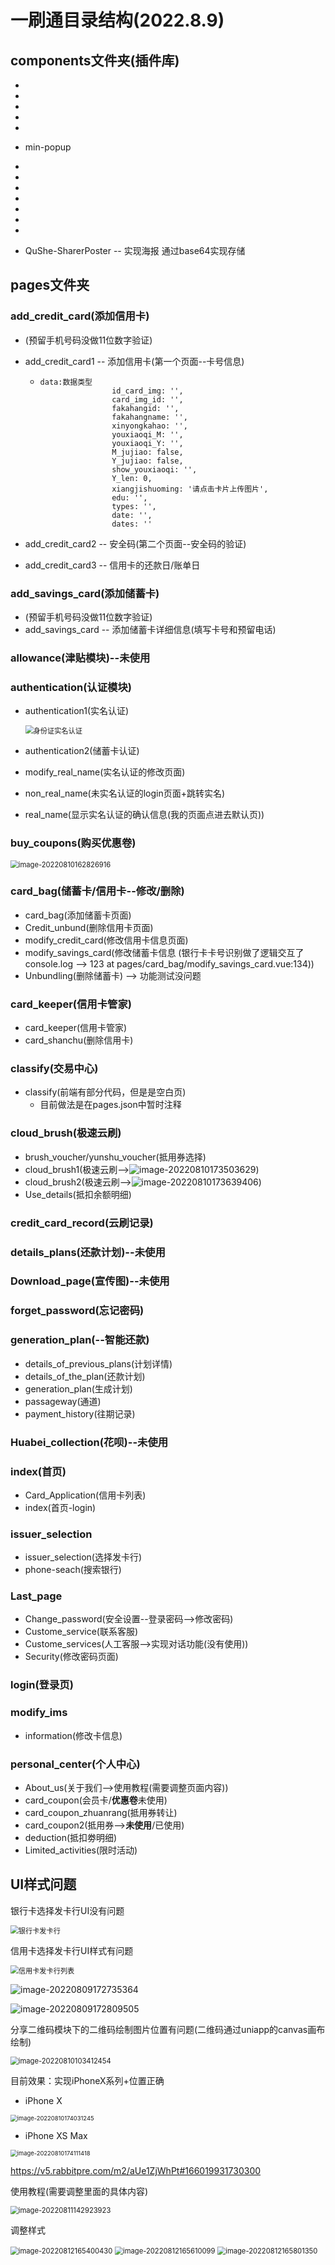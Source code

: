 # 一刷通目录结构(2022.8.9)

## components文件夹(插件库)

- [bory-dateTimePicker]: https://www.datetimepicker.cn/intro/	"DateTimePicker是基于JQuery的时间日期选择插件。"

- [cmd-circle]: https://ext.dcloud.net.cn/plugin?id=965	"用圈显示一个操作完成的百分比时，为用户显示该操作的当前进度和状态。"

- [cmd-progress]: https://ext.dcloud.net.cn/plugin?id=259	"显示一个操作完成的百分比时，为用户显示该操作的当前进度和状态。"

- [dn-icon/dn-icon_1.2]: https://iconscout.com/icons/dn	"icon图标库和修改icon图标样式"

- [ei-calendar]: https://ext.dcloud.net.cn/plugin?id=452	"微信小程序日历组件"

- min-popup

- [phone-directory]: https://ext.dcloud.net.cn/plugin?id=121	"通讯录城市索引列表，带搜索功能，可用于通讯录 城市索引列表等(原UI有bug)"

- [uni-popup]: https://uniapp.dcloud.net.cn/component/uniui/uni-popup.html	"弹层组件"

- [uni-transition]: https://uniapp.dcloud.net.cn/component/uniui/uni-transition.html	"Transition过渡动画"

- [w-picker]: https://ext.dcloud.net.cn/plugin?id=273	"日期、时间、多级联动picker"

- [xfl-select]: https://ext.dcloud.net.cn/plugin?id=518	"模拟select标签--下拉选项"

- [yangxiaochuang-icons]: https://ext.dcloud.net.cn/plugin?id=846	"扩充了官方的图标和解决了官方图标无法正常显示问题，图标本地化处理"

- [graceUI]: https://ext.dcloud.net.cn/plugin?id=4875	"Grace Animation Library ( 简写 ： GAL ) 是 GraceUI 团队为 uni-app 打造的一款 免费、开源的动画库。使用它可以方便的实现开发过程中所需的各类动画效果。"

- QuShe-SharerPoster -- 实现海报 通过base64实现存储

## pages文件夹

### add_credit_card(添加信用卡)

- (预留手机号码没做11位数字验证)

- add_credit_card1 -- 添加信用卡(第一个页面--卡号信息)

  - ~~~
    data:数据类型
    				id_card_img: '',	
    				card_img_id: '',	
    				fakahangid: '',		
    				fakahangname: '',
    				xinyongkahao: '',
    				youxiaoqi_M: '',
    				youxiaoqi_Y: '',
    				M_jujiao: false,
    				Y_jujiao: false,
    				show_youxiaoqi: '',
    				Y_len: 0,
    				xiangjishuoming: '请点击卡片上传图片',
    				edu: '',
    				types: '',
    				date: '',
    				dates: ''
    ~~~

- add_credit_card2 -- 安全码(第二个页面--安全码的验证)

- add_credit_card3 -- 信用卡的还款日/账单日

### add_savings_card(添加储蓄卡)

- (预留手机号码没做11位数字验证)
- add_savings_card -- 添加储蓄卡详细信息(填写卡号和预留电话)

### allowance(津贴模块)--未使用

### authentication(认证模块)

- authentication1(实名认证)

  <img src="https://chenwei-blog-1301583529.cos.ap-chengdu.myqcloud.com/%E8%BA%AB%E4%BB%BD%E8%AF%81%E5%AE%9E%E5%90%8D%E8%AE%A4%E8%AF%81.png" alt="身份证实名认证" style="zoom:80%;" />

- authentication2(储蓄卡认证)

- modify_real_name(实名认证的修改页面)

- non_real_name(未实名认证的login页面+跳转实名)

- real_name(显示实名认证的确认信息(我的页面点进去默认页))

### buy_coupons(购买优惠卷)

<img src="https://chenwei-blog-1301583529.cos.ap-chengdu.myqcloud.com/%5Bid%E5%8F%82%E6%95%B0%E7%BC%BA%E5%A4%B1%5D.png" alt="image-20220810162826916" style="zoom: 80%;" />

### card_bag(储蓄卡/信用卡--修改/删除)

- card_bag(添加储蓄卡页面)
- Credit_unbund(删除信用卡页面)
- modify_credit_card(修改信用卡信息页面)
- modify_savings_card(修改储蓄卡信息 (银行卡卡号识别做了逻辑交互了 console.log --> 123  at pages/card_bag/modify_savings_card.vue:134))
- Unbundling(删除储蓄卡) --> 功能测试没问题

### card_keeper(信用卡管家)

- card_keeper(信用卡管家)
- card_shanchu(删除信用卡)

### classify(交易中心)

- classify(前端有部分代码，但是是空白页)
  - 目前做法是在pages.json中暂时注释

### cloud_brush(极速云刷)

- brush_voucher/yunshu_voucher(抵用券选择)
- cloud_brush1(极速云刷-->![image-20220810173503629](https://chenwei-blog-1301583529.cos.ap-chengdu.myqcloud.com/202208101737405.png))
- cloud_brush2(极速云刷-->![image-20220810173639406](https://chenwei-blog-1301583529.cos.ap-chengdu.myqcloud.com/202208101737378.png))
- Use_details(抵扣余额明细)

### credit_card_record(云刷记录)

### details_plans(还款计划)--未使用

### Download_page(宣传图)--未使用

### forget_password(忘记密码)

### generation_plan(--智能还款)

- details_of_previous_plans(计划详情)
- details_of_the_plan(还款计划)
- generation_plan(生成计划)
- passageway(通道)
- payment_history(往期记录)

### Huabei_collection(花呗)--未使用

### index(首页)

- Card_Application(信用卡列表)
- index(首页-login)

### issuer_selection

- issuer_selection(选择发卡行)
- phone-seach(搜索银行)

### Last_page

- Change_password(安全设置--登录密码-->修改密码)
- Custome_service(联系客服)
- Custome_services(人工客服-->实现对话功能(没有使用))
- Security(修改密码页面)

### login(登录页)

### modify_ims

- information(修改卡信息)

### personal_center(个人中心)

- About_us(关于我们-->使用教程(需要调整页面内容))
- card_coupon(会员卡/**优惠卷**未使用)
- card_coupon_zhuanrang(抵用券转让)
- card_coupon2(抵用券-->**未使用**/已使用)
- deduction(抵扣劵明细)
- Limited_activities(限时活动)

## UI样式问题

银行卡选择发卡行UI没有问题

<img src="https://chenwei-blog-1301583529.cos.ap-chengdu.myqcloud.com/%E9%93%B6%E8%A1%8C%E5%8D%A1%E9%80%89%E6%8B%A9%E5%8F%91%E5%8D%A1%E8%A1%8C.png" alt="银行卡发卡行" style="zoom:80%;" />

信用卡选择发卡行UI样式有问题

<img src="https://chenwei-blog-1301583529.cos.ap-chengdu.myqcloud.com/%E4%BF%A1%E7%94%A8%E5%8D%A1%E5%8F%91%E5%8D%A1%E8%A1%8C%E5%88%97%E8%A1%A8.png" alt="信用卡发卡行列表" style="zoom:80%;" />

![image-20220809172735364](https://chenwei-blog-1301583529.cos.ap-chengdu.myqcloud.com/phone-list%E6%A0%B7%E5%BC%8F(%E4%BB%A3%E7%A0%81).png)

![image-20220809172809505](https://chenwei-blog-1301583529.cos.ap-chengdu.myqcloud.com/%E4%BF%AE%E6%94%B9%E5%AE%8C%E7%9A%84.png)

分享二维码模块下的二维码绘制图片位置有问题(二维码通过uniapp的canvas画布绘制)

<img src="https://chenwei-blog-1301583529.cos.ap-chengdu.myqcloud.com/%E5%88%86%E4%BA%AB%E4%BA%8C%E7%BB%B4%E7%A0%81.png" alt="image-20220810103412454" style="zoom:80%;" />

目前效果：实现iPhoneX系列+位置正确

- iPhone X

<img src="https://chenwei-blog-1301583529.cos.ap-chengdu.myqcloud.com/iPhone%20X.png" alt="image-20220810174031245" style="zoom:67%;" />

- iPhone XS Max

<img src="https://chenwei-blog-1301583529.cos.ap-chengdu.myqcloud.com/iPhone%20XS%20Max.png" alt="image-20220810174111418" style="zoom:67%;" />

https://v5.rabbitpre.com/m2/aUe1ZjWhPt#166019931730300

使用教程(需要调整里面的具体内容)

<img src="https://chenwei-blog-1301583529.cos.ap-chengdu.myqcloud.com/%E4%BD%BF%E7%94%A8%E6%95%99%E7%A8%8B.png" alt="image-20220811142923923" style="zoom:80%;" />

调整样式

<img src="https://chenwei-blog-1301583529.cos.ap-chengdu.myqcloud.com/%E9%A6%96%E9%A1%B5indexUI%E6%A0%B7%E5%BC%8F%E8%B0%83%E6%95%B4.png" alt="image-20220812165400430" style="zoom: 80%;" />

<img src="https://chenwei-blog-1301583529.cos.ap-chengdu.myqcloud.com/%E6%94%B6%E7%9B%8A%E9%A1%B5%E9%9D%A2UI%E6%A0%B7%E5%BC%8F%E8%B0%83%E6%95%B4.png" alt="image-20220812165610099" style="zoom:80%;" />

<img src="https://chenwei-blog-1301583529.cos.ap-chengdu.myqcloud.com/%E6%88%91%E7%9A%84login%E9%A1%B5%E9%9D%A2%E4%BF%AE%E6%94%B9UI%E5%B8%83%E5%B1%80%E8%B0%83%E6%95%B4.png" alt="image-20220812165801350" style="zoom:80%;" />